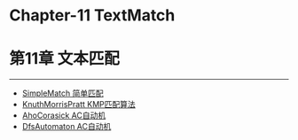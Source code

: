# Chapter-11 TextMatch 
# 第11章 文本匹配

--------

* [SimpleMatch 简单匹配](docs/TextMatch/SimpleMatch/README.md)
* [KnuthMorrisPratt KMP匹配算法](docs/TextMatch/KnuthMorrisPratt/README.md)
* [AhoCorasick AC自动机](docs/TextMatch/AhoCorasick/README.md)
* [DfsAutomaton AC自动机](docs/TextMatch/DfsAutomaton/README.md)
